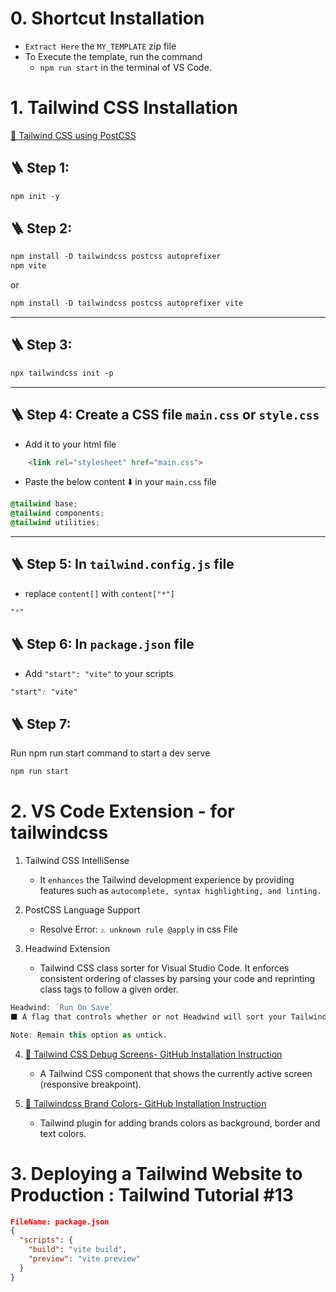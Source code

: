 # 0. Shortcut Installation

- `Extract Here` the `MY_TEMPLATE` zip file
- To Execute the template, run the command
  - `npm run start` in the terminal of VS Code.

# 1. Tailwind CSS Installation

<a href="https://tailwindcss.com/docs/installation/using-postcss" target="_blank">🔗 Tailwind CSS using PostCSS</a>

## 🪜 Step 1:

```css
npm init -y
```

## 🪜 Step 2:
```css
npm install -D tailwindcss postcss autoprefixer
npm vite
```
or

```css
npm install -D tailwindcss postcss autoprefixer vite
```

---
## 🪜 Step 3:

```css
npx tailwindcss init -p
```

---
## 🪜 Step 4: Create a CSS file `main.css` or `style.css`
  - Add it to your html file 
```html
    <link rel="stylesheet" href="main.css">
```

  - Paste the below content ⬇️ in your `main.css` file
```css
@tailwind base;
@tailwind components;
@tailwind utilities;
```

---
## 🪜 Step 5: In `tailwind.config.js` file 

- replace `content[]` with `content["*"]`

```css
"*"
```

## 🪜 Step 6: In `package.json` file

- Add `"start": "vite"` to your scripts

```css
"start": "vite"
```

## 🪜 Step 7: 
Run npm run start command to start a dev serve

```css
npm run start
```

# 2. VS Code Extension - for tailwindcss

1. Tailwind CSS IntelliSense
   - It `enhances` the Tailwind development experience by providing features such as `autocomplete, syntax highlighting, and linting.`

2. PostCSS Language Support
   - Resolve Error: `⚠️ unknown rule @apply` in css File

3. Headwind Extension
   - Tailwind CSS class sorter for Visual Studio Code. It enforces consistent ordering of classes by parsing your code and reprinting class tags to follow a given order.

```js
Headwind: `Run On Save`
⬛ A flag that controls whether or not Headwind will sort your Tailwind CSS classes on save.

Note: Remain this option as untick.
```

4. [🔗 Tailwind CSS Debug Screens- GitHub Installation Instruction](https://github.com/jorenvanhee/tailwindcss-debug-screens)
   - A Tailwind CSS component that shows the currently active screen (responsive breakpoint).

5. [🔗 Tailwindcss Brand Colors- GitHub Installation Instruction](https://github.com/praveenjuge/tailwindcss-brand-colors)
   - Tailwind plugin for adding brands colors as background, border and text colors.


# 3. Deploying a Tailwind Website to Production : Tailwind Tutorial #13

```json
FileName: package.json
{
  "scripts": {
    "build": "vite build",
    "preview": "vite preview"
  }
}
```



